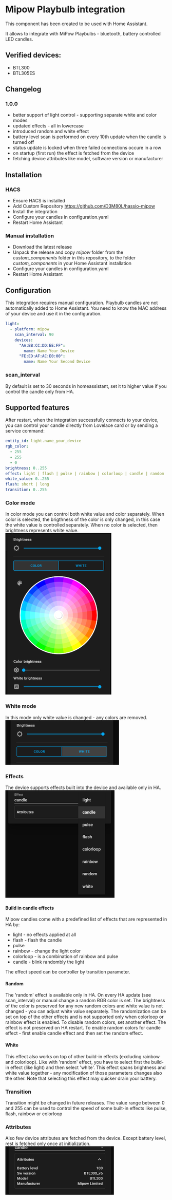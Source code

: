 # Mipow Playbulb integration
This component has been created to be used with Home Assistant.

It allows to integrate with MiPow Playbulbs - bluetooth, battery controlled LED candles.

## Verified devices:
 - BTL300
 - BTL305ES

## Changelog
### 1.0.0
- better support of light control - supporting separate white and color modes
- updated effects - all in lowercase
- introduced random and white effect
- battery level scan is performed on every 10th update when the candle is turned off
- status update is locked when three failed connections occure in a row
- on startup (first run) the effect is fetched from the device
- fetching device attributes like model, software version or manufacturer

## Installation

### HACS
 - Ensure HACS is installed
 - Add Custom Repository https://github.com/D3M80L/hassio-mipow
 - Install the integration
 - Configure your candles in configuration.yaml
 - Restart Home Assistant

### Manual installation
 - Download the latest release
 - Unpack the release and copy *mipow* folder from the *custom_components* folder in this repository, to the folder *custom_components* in your Home Assistant installation
 - Configure your candles in configuration.yaml
 - Restart Home Assistant

## Configuration
This integration requires manual configuration.
Playbulb candles are not automatically added to Home Assistant.
You need to know the MAC address of your device and use it in the configuration.

```yaml
light:
  - platform: mipow
    scan_interval: 90
    devices:
      "AA:BB:CC:DD:EE:FF":
        name: Name Your Device
      "FE:ED:AF:AC:E0:00":
        name: Name Your Second Device
```
### scan_interval
By default is set to 30 seconds in homeassistant, set it to higher value if you control the candle only from HA.

## Supported features
After restart, when the integration successfully connects to your device, you can control your candle directly from Lovelace card or by sending a service command:

```yaml
entity_id: light.name_your_device
rgb_color:
  - 255
  - 255
  - 0
brightness: 0..255
effect: light | flash | pulse | rainbow | colorloop | candle | random | white
white_value: 0..255
flash: short | long
transition: 0..255
```

### Color mode
In color mode you can control both white value and color separately.
When color is selected, the brigthness of the color is only changed, in this case the white value is controlled separately.
When no color is selected, then brightness represents white value.
![Color palette](doc/color_palette.png "Example color palette")

### White mode
In this mode only white value is changed - any colors are removed.
![White mode](doc/white_mode.png "Example white mode")

### Effects
The device supports effects built into the device and available only in HA.
![Effect list](doc/effects.png "Supported effects")

#### Build in candle effects
Mipow candles come with a predefined list of effects that are represented in HA by:
- light - no effects applied at all
- flash - flash the candle
- pulse
- rainbow - change the light color
- colorloop - is a combination of rainbow and pulse
- candle - blink randombly the light

The effect speed can be controller by transition parameter.

#### Random
The 'random' effect is available only in HA.
On every HA update (see scan_interval) or manual change a random RGB color is set.
The brightness of the color is preserved for any new random colors and white value is not changed - you can adjust white value separately.
The randomization can be set on top of the other effects and is not supported only when colorloop or rainbow effect is enabled.
To disable random colors, set another effect. The effect is not preserved on HA restart.
To enable random colors for candle effect - first enable candle effect and then set the random effect.

#### White
This effect also works on top of other build-in effects (excluding rainbow and colorloop). Like with 'random' effect, you have to select first the build-in effect (like light) and then select 'white'. This effect spans brightness and white value together - any modification of those parameters changes also the  other. Note that selecting this effect may quicker drain your battery.

### Transition
Transition might be changed in future releases.
The value range between 0 and 255 can be used to control the speed of some built-in effects like pulse, flash, rainbow or colorloop

### Attributes
Also few device attributes are fetched from the device. 
Except battery level, rest is fetched only once at initialization.
![Attribute list](doc/attributes.png "Example attributes")
